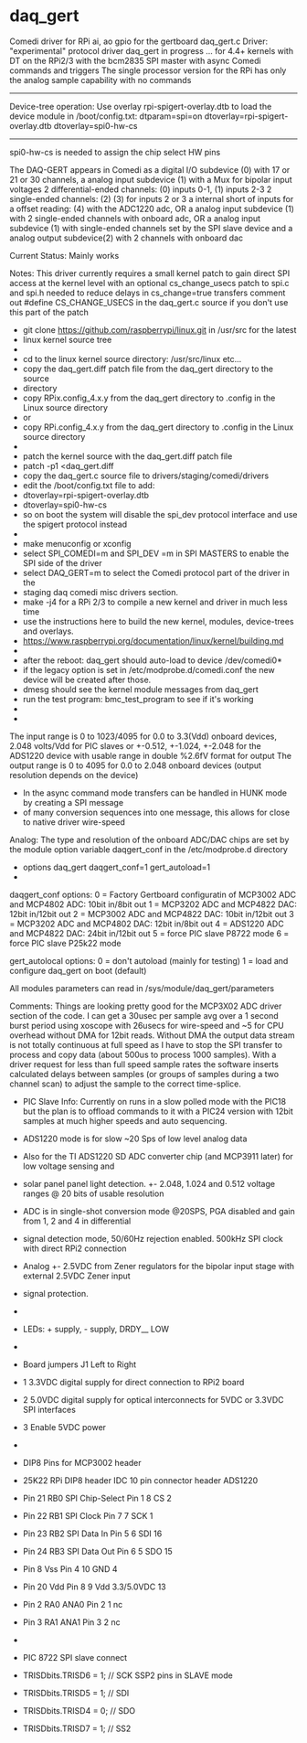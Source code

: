 daq_gert
========
Comedi driver for RPi ai, ao gpio for the  gertboard daq_gert.c
Driver: "experimental" protocol driver daq_gert in progress ... for 4.4+ kernels with DT
on the RPi2/3 with the bcm2835 SPI master with async Comedi commands and triggers
The single processor version for the RPi has only the analog sample capability with no commands
**********
Device-tree operation:  Use overlay rpi-spigert-overlay.dtb
to load the device module in /boot/config.txt: 
dtparam=spi=on
dtoverlay=rpi-spigert-overlay.dtb
dtoverlay=spi0-hw-cs
**********
spi0-hw-cs is needed to assign the chip select HW pins

The DAQ-GERT appears in Comedi as a  digital I/O subdevice (0) with
17 or 21 or 30 channels, 
a analog input subdevice (1) with a Mux for bipolar input voltages
2 differential-ended channels: (0) inputs 0-1, (1) inputs 2-3
2 single-ended channels: (2) (3) for inputs 2 or 3 
a internal short of inputs for a offset reading: (4) with the ADC1220 adc, OR
a analog input subdevice (1) with 2 single-ended channels with onboard adc, OR
a analog input subdevice (1) with single-ended channels set by the SPI slave device
and a analog output subdevice(2) with 2 channels with onboard dac


Current Status:
Mainly works


Notes:
This driver currently requires a small kernel patch to gain direct SPI access at the kernel level
with an optional cs_change_usecs patch to spi.c and spi.h 
needed to reduce delays in cs_change=true transfers
comment out #define CS_CHANGE_USECS in the daq_gert.c source if you don't use this part of the patch

 * git clone https://github.com/raspberrypi/linux.git in /usr/src for the latest
 * linux kernel source tree
 * 
 * cd to the linux kernel source directory: /usr/src/linux etc...
 * copy the daq_gert.diff patch file from the daq_gert directory to the source
 * directory 
 * copy RPix.config_4.x.y from the daq_gert directory to .config in the Linux source directory
 * or
 * copy RPi.config_4.x.y from the daq_gert directory to .config in the Linux source directory
 * 
 * patch the kernel source with the daq_gert.diff patch file
 * patch -p1 <daq_gert.diff
 * copy the daq_gert.c source file to drivers/staging/comedi/drivers
 * edit the /boot/config.txt file to add:
 * dtoverlay=rpi-spigert-overlay.dtb
 * dtoverlay=spi0-hw-cs
 * so on boot the system will disable the spi_dev protocol interface and use the spigert protocol instead
 * 
 *  make menuconfig or xconfig
 *  select SPI_COMEDI=m and SPI_DEV =m in SPI MASTERS to enable the SPI side of the driver 
 *  select DAQ_GERT=m to select the Comedi protocol part of the driver in the 
 *  staging daq comedi misc drivers section.
 *  make -j4 for a RPi 2/3 to compile a new kernel and driver in much less time
 *  use the instructions here to build the new kernel, modules, device-trees and overlays.
 *  https://www.raspberrypi.org/documentation/linux/kernel/building.md
 *
 *  after the reboot: daq_gert should auto-load to device /dev/comedi0*
 *  if the legacy option is set in /etc/modprobe.d/comedi.conf the new device will be created after those.
 *  dmesg should see the kernel module messages from daq_gert
 *  run the test program: bmc_test_program to see if it's working
 * 
 * 
The input  range is 0 to 1023/4095 for 0.0 to 3.3(Vdd) onboard devices, 2.048 volts/Vdd for PIC slaves 
or +-0.512, +-1.024, +-2.048 for the ADS1220 device with usable range in double %2.6fV format for output
The output range is 0 to 4095 for 0.0 to 2.048 onboard devices (output resolution depends on the device)
 * In the async command mode transfers can be handled in HUNK mode by creating a SPI message
 * of many conversion sequences into one message, this allows for close to native driver wire-speed 

Analog: The type and resolution of the onboard ADC/DAC chips are set
by the module option variable daqgert_conf in the /etc/modprobe.d directory

 * options daq_gert daqgert_conf=1 gert_autoload=1
 * 
daqgert_conf options:
0 = Factory Gertboard configuratin of MCP3002 ADC and MCP4802 ADC: 10bit in/8bit out
1 = MCP3202 ADC and MCP4822 DAC: 12bit in/12bit out 
2 = MCP3002 ADC and MCP4822 DAC: 10bit in/12bit out
3 = MCP3202 ADC and MCP4802 DAC: 12bit in/8bit out
4 = ADS1220 ADC and MCP4822 DAC: 24bit in/12bit out
5 = force PIC slave P8722 mode
6 = force PIC slave P25k22 mode

gert_autolocal options:
0 = don't autoload (mainly for testing)
1 = load and configure daq_gert on boot (default)

All modules parameters can read in  /sys/module/daq_gert/parameters


Comments:
Things are looking pretty good for the MCP3X02 ADC driver section of the code. 
I can get a 30usec per sample avg over a 1 second burst period using xoscope 
with 26usecs for wire-speed and ~5 for CPU overhead without DMA for 12bit reads. 
Without DMA the output data stream is not totally continuous at full speed as I 
have to stop the SPI transfer to process and copy data (about 500us to process 1000 samples).
With a driver request for less than full speed sample rates the software inserts 
calculated delays between samples (or groups of samples during a two channel scan) 
to adjust the sample to the correct time-splice.

*  PIC Slave Info:
Currently on runs in a slow polled mode with the PIC18 but the plan is to offload 
commands to it with a PIC24 version with 12bit samples at much higher speeds 
and auto sequencing.

* ADS1220 mode is for slow ~20 Sps of low level analog data

 *	Also for the TI ADS1220 SD ADC converter chip (and MCP3911 later) for low voltage sensing and
 *	solar panel panel light detection. +- 2.048, 1.024 and 0.512 voltage ranges @ 20 bits of usable resolution
 *	ADC is in single-shot conversion mode @20SPS, PGA disabled and gain from 1, 2 and 4 in differential
 *	signal detection mode, 50/60Hz rejection enabled. 500kHz SPI clock with direct RPi2 connection
 *	Analog +- 2.5VDC from Zener regulators for the bipolar input stage with external 2.5VDC Zener input
 *	signal protection.
 * 
 *	LEDs: + supply, - supply, DRDY__ LOW
 * 
 *	Board jumpers J1 Left to Right
 *	1 3.3VDC digital supply for direct connection to RPi2 board
 *	2 5.0VDC digital supply for optical interconnects for 5VDC or 3.3VDC SPI interfaces
 *	3 Enable 5VDC power
 * 
 * DIP8 Pins for MCP3002 header
 * 25K22	RPi DIP8 header		IDC 10 pin connector header	ADS1220
 * Pin 21   RB0	SPI Chip-Select	Pin 1		8	CS		2
 * Pin 22   RB1	SPI Clock	Pin 7		7	SCK		1
 * Pin 23   RB2	SPI Data In	Pin 5		6	SDI		16
 * Pin 24   RB3	SPI Data Out	Pin 6		5	SDO		15
 * Pin 8    Vss			Pin 4		10	GND		4
 * Pin 20   Vdd			Pin 8		9	Vdd 3.3/5.0VDC	13
 * Pin 2    RA0	ANA0		Pin 2		1	nc
 * Pin 3    RA1	ANA1		Pin 3		2	nc
 * 
 *	PIC 8722 SPI slave connect
 *	TRISDbits.TRISD6 = 1; // SCK SSP2 pins in SLAVE mode
 *	TRISDbits.TRISD5 = 1; // SDI
 *	TRISDbits.TRISD4 = 0; // SDO
 *	TRISDbits.TRISD7 = 1; // SS2

